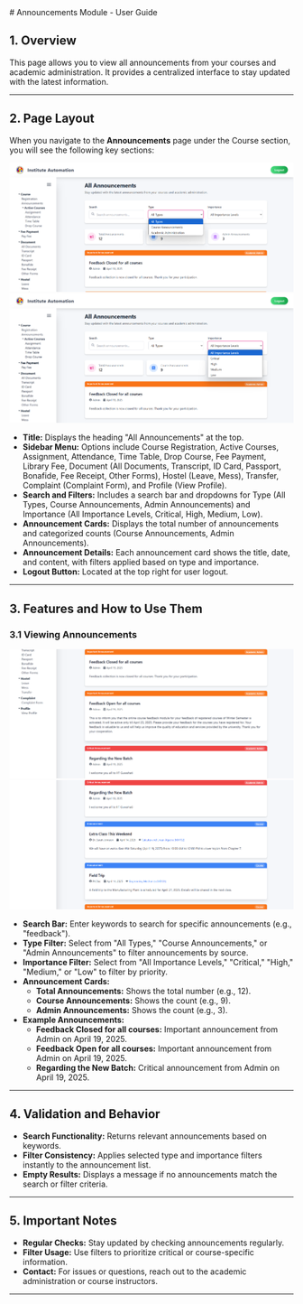 <DOCUMENT filename="announcementsPage.md">
# Announcements Module - User Guide

## 1. Overview

This page allows you to view all announcements from your courses and academic administration. It provides a centralized interface to stay updated with the latest information.

---

## 2. Page Layout

When you navigate to the **Announcements** page under the Course section, you will see the following key sections:


![Announcements Page](./images/Announcements_2.png)
![Announcements Page Cont](./images/Announcements_3.png)

- **Title:** Displays the heading "All Announcements" at the top.
- **Sidebar Menu:** Options include Course Registration, Active Courses, Assignment, Attendance, Time Table, Drop Course, Fee Payment, Library Fee, Document (All Documents, Transcript, ID Card, Passport, Bonafide, Fee Receipt, Other Forms), Hostel (Leave, Mess), Transfer, Complaint (Complaint Form), and Profile (View Profile).
- **Search and Filters:** Includes a search bar and dropdowns for Type (All Types, Course Announcements, Admin Announcements) and Importance (All Importance Levels, Critical, High, Medium, Low).
- **Announcement Cards:** Displays the total number of announcements and categorized counts (Course Announcements, Admin Announcements).
- **Announcement Details:** Each announcement card shows the title, date, and content, with filters applied based on type and importance.
- **Logout Button:** Located at the top right for user logout.

---

## 3. Features and How to Use Them

### 3.1 Viewing Announcements

![Announcements](./images/Announcements_list_1.png)
![Announcements Cont](./images/Announcements_list_2.png)


- **Search Bar:** Enter keywords to search for specific announcements (e.g., "feedback").
- **Type Filter:** Select from "All Types," "Course Announcements," or "Admin Announcements" to filter announcements by source.
- **Importance Filter:** Select from "All Importance Levels," "Critical," "High," "Medium," or "Low" to filter by priority.
- **Announcement Cards:**
  - **Total Announcements:** Shows the total number (e.g., 12).
  - **Course Announcements:** Shows the count (e.g., 9).
  - **Admin Announcements:** Shows the count (e.g., 3).
- **Example Announcements:**
  - **Feedback Closed for all courses:** Important announcement from Admin on April 19, 2025.
  - **Feedback Open for all courses:** Important announcement from Admin on April 19, 2025.
  - **Regarding the New Batch:** Critical announcement from Admin on April 19, 2025.

---

## 4. Validation and Behavior

- **Search Functionality:** Returns relevant announcements based on keywords.
- **Filter Consistency:** Applies selected type and importance filters instantly to the announcement list.
- **Empty Results:** Displays a message if no announcements match the search or filter criteria.

---

## 5. Important Notes

- **Regular Checks:** Stay updated by checking announcements regularly.
- **Filter Usage:** Use filters to prioritize critical or course-specific information.
- **Contact:** For issues or questions, reach out to the academic administration or course instructors.

---

</DOCUMENT>